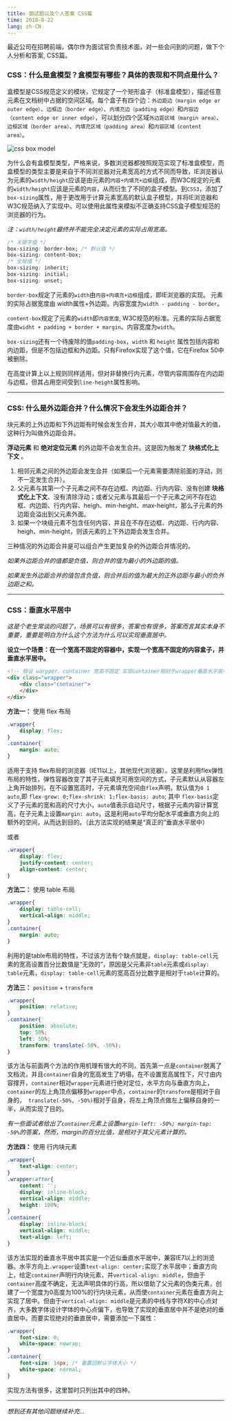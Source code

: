 ```yaml
---
title: 面试题以及个人答案 CSS篇
time: 2018-8-22
lang: zh-CN
---
```


最近公司在招聘前端，偶尔作为面试官负责技术面，对一些会问到的问题，做下个人分析和答案, CSS篇。

<!-- more -->

### CSS：什么是盒模型？盒模型有哪些？具体的表现和不同点是什么？

盒模型是CSS规范定义的模块，它规定了一个矩形盒子（标准盒模型），描述任意元素在文档树中占据的空间区域。每个盒子有四个边：`外边距边（margin edge or outer edge）`、`边框边（border edge）`、`内填充边（padding edge）`和`内容边（content edge or inner edge）`，可以划分四个区域`外边距区域（margin area）`、`边框区域（border area）`、`内填充区域（padding area）`和`内容区域（content area）`。

![css box model](https://drafts.csswg.org/css-box-3/images/box.png)

为什么会有盒模型类型，严格来说，多数浏览器都按照规范实现了标准盒模型，而盒模型的类型主要是来自于不同浏览器对元素宽高的方式不同而导致，IE浏览器认为元素的`width/height`应该是由元素的`内容+内填充+边框`组成，而W3C规定的元素的`width/height`应该是元素的`内容`，从而衍生了不同的盒子模型。到`CSS3`，添加了`box-sizing`属性，用于更改用于计算元素宽高的默认盒子模型，并将IE浏览器和W3C规范纳入了实现中。可以使用此属性来模拟不正确支持CSS盒子模型规范的浏览器的行为。

_注：`width/height`最终并不能完全决定元素的实际占用宽高。_
``` css
/* 关键字值 */
box-sizing: border-box; /* 默认值 */
box-sizing: content-box;
/* 全局值 */
box-sizing: inherit;
box-sizing: initial;
box-sizing: unset;
```
`border-box`规定了元素的`width`由`内容+内填充+边框`组成，即IE浏览器的实现。 元素的实际占据宽度由 width属性+外边距。内容宽度为`width - padding - border`。

`content-box`规定了元素的`width`即`内容宽度`, W3C规范的标准。元素的实际占据宽度由`widht + padding + border + margin`。内容宽度为`width`。

`box-sizing`还有一个待废除的值`padding-box`，`width` 和 `height` 属性包括内容和内边距，但是不包括边框和外边距。只有Firefox实现了这个值，它在Firefox 50中被删除。

在高度计算上以上规则同样适用，但对非替换行内元素，尽管内容周围存在内边距与边框，但其占用空间受到`line-height`属性影响。

____

### CSS: 什么是外边距合并？什么情况下会发生外边距合并？

块元素的上外边距和下外边距有时候会发生合并，其大小取其中绝对值最大的值，这种行为叫做外边距合并。

__浮动元素__ 和 __绝对定位元素__ 的外边距不会发生合并。这是因为触发了 __块格式化上下文__ 。

1. 相邻元素之间的外边距会发生合并（如果后一个元素需要清除前面的浮动，则不一定发生合并）。
2. 父元素与其第一个子元素之间不存在边框、内边距、行内内容、没有创建 __块格式化上下文__、没有清除浮动；或者父元素与其最后一个子元素之间不存在边框、内边距、行内内容、heigh、min-height、max-height，那么子元素的外边距会溢出到父元素外面。
3. 如果一个块级元素不包含任何内容，并且在不存在边框、内边距、行内内容、heigh、min-height，则该元素的上下外边距会发生合并。

三种情况的外边距合并是可以组合产生更加复杂的外边距合并情况的。

_如果外边距合并的值都是负值，则合并的值为最小的外边距的值。_

_如果发生外边距合并的值包含负值，则合并后的值为最大的正外边距与最小的负外边距之和。_

_____

### CSS：垂直水平居中

_这是个老生常谈的问题了，场景可以有很多，答案也有很多，答案而言其实本身不重要，重要是明白为什么这个方法为什么可以实现垂直居中。_

__设立一个场景：在一个宽高不固定的容器中，实现一个宽高不固定的内容盒子，并垂直水平居中。__
``` html
<!-- 假设 warpper、container 宽高不固定 实现container相对于wrapper垂直水平居中-->
<div class="wrapper">
    <div class="container">
    </div>
</div>
```
__方法一：__ 使用 flex 布局
``` css
.wrapper{
    display: flex;
}
.container{
    margin: auto;
}
```
适用于支持 flex布局的浏览器（IE11以上，其他现代浏览器）。这里是利用flex弹性布局的特性，弹性容器改变了其子元素填充可用空间的方式，子元素默认从容器左上角开始排列，在不设置宽高时，子元素填充空间由`flex`声明，默认值为`0 1 auto`,即
`flex-grow: 0;flex-shrink: 1;flex-basis: auto`; 其中 `flex-basis`定义了子元素的宽和高的尺寸大小，`auto`值表示自动尺寸，根据子元素内容计算宽高，在子元素上设置`margin: auto`，这是利用`auto`平均分配水平或垂直方向上的额外的空间，从而达到目的。（此方法实现的结果是“真正的”垂直水平居中）

或者
``` css
.wrapper{
    display: flex;
    justify-content: center;
    align-content: center;
}
```

__方法二：__ 使用 table 布局
``` css
.wrapper{
    display: table-cell;
    vertical-align: middle;
}
.container{
    margin: auto;
}
```
利用的是table布局的特性，不过该方法有个缺点就是，`display: table-cell`元素的宽高设置百分比数值是“无效的”，原因是父元素非`table`元素或`display: table`元素，`display: table-cell`元素的宽高百分比数字是相对于`table`计算的。

__方法三：__ `position` + `transform`
``` css
.wrapper{
    position: relative;
}
.container{
    position: absolute;
    top: 50%;
    left: 50%;
    transform: translate(-50%, -50%);
}
```
该方法与前面两个方法的作用机理有很大的不同，首先第一点是`container`脱离了文档流，并且`container`自身的宽高发生了坍塌，在不设置宽高属性下，尺寸由内容撑开，`container`相对`wrapper`元素进行绝对定位，水平方向与垂直方向上，`container`的左上角顶点偏移到`wrapper`中点，`container`的`transform`是相对于自身的，` translate(-50%, -50%)`相对于自身，将左上角顶点做左上偏移自身的一半，从而实现了目的。

_有一些面试者给出了`container`元素上设置`margin-left: -50%; margin-top: -50%`的答案，然而，margin的百分比值，是相对于其父元素计算的。_

__方法四：__ 使用 行内块元素
``` css
.wrapper{
    text-align: center;
}
.wrapper:after{
    content: '';
    display: inline-block;
    vertical-align: middle;
    height: 100%;
}
.container{
    display: inline-block;
    vertical-align: middle;
    text-align: left;
}
```
该方法实现的垂直水平居中其实是一个近似垂直水平居中，兼容IE7以上的浏览器。水平方向上`.wrapper`设置`text-align: center;`实现了水平居中；垂直方向上，给定`container`声明行内块元素，并`vertical-align: middle`，但由于`container`高度不确定，无法声明具体的行高，所以借助了父元素的伪类元素，创建了一个宽度为0高度为100%的行内块元素，从而使`container`元素在垂直方向上实现了居中。但由于`vertical-align: middle`是元素的中线与字符X的中心点对齐，大多数字体设计字体的中心点偏下，也导致了实现的垂直居中并不是绝对的垂直居中。而要实现绝对的垂直居中，需要添加一下属性：
```css
.wrapper{
    font-size: 0;
    white-space: nowrap;
}
.container{
    font-size: 14px; /* 重置回默认字体大小 */
    white-space: normal;
}
```
实现方法有很多，这里暂时只列出其中的四种。

____

_想到还有其他问题继续补充..._
